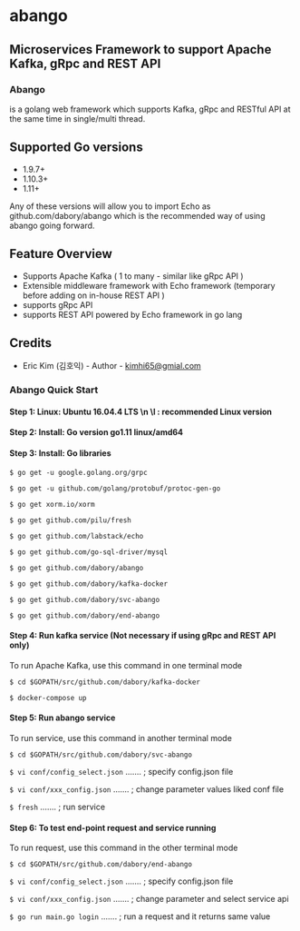 # abango
## Microservices Framework to support Apache Kafka, gRpc and REST API

### Abango
is a golang web framework which supports Kafka, gRpc and RESTful API at the same time in single/multi thread.


## Supported Go versions

- 1.9.7+
- 1.10.3+
- 1.11+

Any of these versions will allow you to import Echo as github.com/dabory/abango which is the recommended way of using abango going forward.

## Feature Overview

- Supports Apache Kafka ( 1 to many - similar like gRpc API )
- Extensible middleware framework with Echo framework (temporary before adding on in-house REST API )
- supports gRpc API 
- supports REST API powered by Echo framework in go lang

## Credits

- Eric Kim (김호익) - Author - kimhi65@gmial.com


### Abango Quick Start

#### Step 1: Linux: Ubuntu 16.04.4 LTS \n \l  : recommended Linux version
#### Step 2: Install: Go version go1.11 linux/amd64
#### Step 3: Install: Go libraries
`$ go get -u google.golang.org/grpc`

`$ go get -u github.com/golang/protobuf/protoc-gen-go`

`$ go get xorm.io/xorm`

`$ go get github.com/pilu/fresh`

`$ go get github.com/labstack/echo`

`$ go get github.com/go-sql-driver/mysql`

`$ go get github.com/dabory/abango`

`$ go get github.com/dabory/kafka-docker`

`$ go get github.com/dabory/svc-abango `

`$ go get github.com/dabory/end-abango `


#### Step 4: Run kafka service (Not necessary if using gRpc and REST API only)

To run Apache Kafka, use this command in one terminal mode

`$ cd $GOPATH/src/github.com/dabory/kafka-docker`

`$ docker-compose up`


#### Step 5: Run abango service 

To run service, use this command in another terminal mode

`$ cd $GOPATH/src/github.com/dabory/svc-abango`

`$ vi conf/config_select.json` ....... ; specify config.json file

`$ vi conf/xxx_config.json`  ....... ; change parameter values liked conf file

`$ fresh`   ....... ; run service


#### Step 6: To test end-point request and service running
To run request, use this command in the other terminal mode

`$ cd $GOPATH/src/github.com/dabory/end-abango`

`$ vi conf/config_select.json` ....... ; specify config.json file

`$ vi conf/xxx_config.json`  ....... ; change parameter and select service api

`$ go run main.go login` ....... ; run a request and it returns same value
